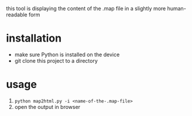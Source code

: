 this tool is displaying the content of the .map file in a slightly more human-readable form


# installation
* make sure Python is installed on the device
* git clone this project to a directory

# usage
1. `python map2html.py -i <name-of-the-.map-file>`
2. open the output in browser
